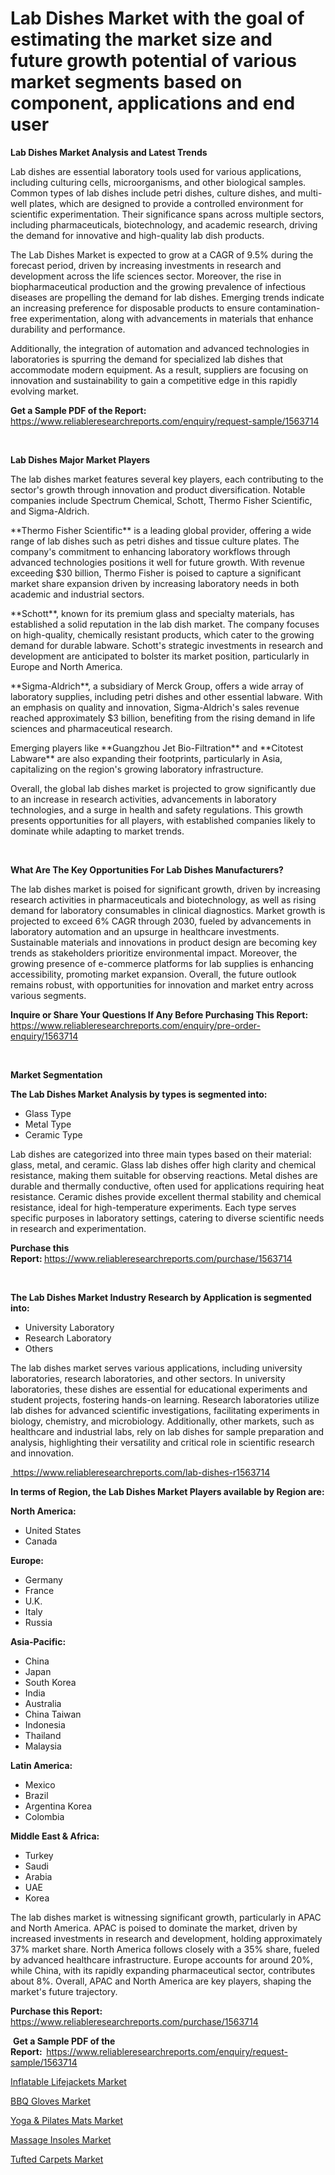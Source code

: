<p><h1>Lab Dishes Market with the goal of estimating the market size and future growth potential of various market segments based on component, applications and end user</h1></p><p><strong>Lab Dishes Market Analysis and Latest Trends</strong></p>
<p><p>Lab dishes are essential laboratory tools used for various applications, including culturing cells, microorganisms, and other biological samples. Common types of lab dishes include petri dishes, culture dishes, and multi-well plates, which are designed to provide a controlled environment for scientific experimentation. Their significance spans across multiple sectors, including pharmaceuticals, biotechnology, and academic research, driving the demand for innovative and high-quality lab dish products.</p><p>The Lab Dishes Market is expected to grow at a CAGR of 9.5% during the forecast period, driven by increasing investments in research and development across the life sciences sector. Moreover, the rise in biopharmaceutical production and the growing prevalence of infectious diseases are propelling the demand for lab dishes. Emerging trends indicate an increasing preference for disposable products to ensure contamination-free experimentation, along with advancements in materials that enhance durability and performance.</p><p>Additionally, the integration of automation and advanced technologies in laboratories is spurring the demand for specialized lab dishes that accommodate modern equipment. As a result, suppliers are focusing on innovation and sustainability to gain a competitive edge in this rapidly evolving market.</p></p>
<p><strong>Get a Sample PDF of the Report:&nbsp;</strong> <a href="https://www.reliableresearchreports.com/enquiry/request-sample/1563714?utm_campaign=118&utm_medium=2&utm_source=Github&utm_content=ia&utm_term=08022025&utm_id=lab-dishes">https://www.reliableresearchreports.com/enquiry/request-sample/1563714</a></p>
<p>&nbsp;</p>
<p><strong>Lab Dishes Major Market Players</strong></p>
<p><p>The lab dishes market features several key players, each contributing to the sector's growth through innovation and product diversification. Notable companies include Spectrum Chemical, Schott, Thermo Fisher Scientific, and Sigma-Aldrich. </p><p>**Thermo Fisher Scientific** is a leading global provider, offering a wide range of lab dishes such as petri dishes and tissue culture plates. The company's commitment to enhancing laboratory workflows through advanced technologies positions it well for future growth. With revenue exceeding $30 billion, Thermo Fisher is poised to capture a significant market share expansion driven by increasing laboratory needs in both academic and industrial sectors.</p><p>**Schott**, known for its premium glass and specialty materials, has established a solid reputation in the lab dish market. The company focuses on high-quality, chemically resistant products, which cater to the growing demand for durable labware. Schott's strategic investments in research and development are anticipated to bolster its market position, particularly in Europe and North America.</p><p>**Sigma-Aldrich**, a subsidiary of Merck Group, offers a wide array of laboratory supplies, including petri dishes and other essential labware. With an emphasis on quality and innovation, Sigma-Aldrich's sales revenue reached approximately $3 billion, benefiting from the rising demand in life sciences and pharmaceutical research.</p><p>Emerging players like **Guangzhou Jet Bio-Filtration** and **Citotest Labware** are also expanding their footprints, particularly in Asia, capitalizing on the region's growing laboratory infrastructure.</p><p>Overall, the global lab dishes market is projected to grow significantly due to an increase in research activities, advancements in laboratory technologies, and a surge in health and safety regulations. This growth presents opportunities for all players, with established companies likely to dominate while adapting to market trends.</p></p>
<p>&nbsp;</p>
<p><strong>What Are The Key Opportunities For Lab Dishes Manufacturers?</strong></p>
<p><p>The lab dishes market is poised for significant growth, driven by increasing research activities in pharmaceuticals and biotechnology, as well as rising demand for laboratory consumables in clinical diagnostics. Market growth is projected to exceed 6% CAGR through 2030, fueled by advancements in laboratory automation and an upsurge in healthcare investments. Sustainable materials and innovations in product design are becoming key trends as stakeholders prioritize environmental impact. Moreover, the growing presence of e-commerce platforms for lab supplies is enhancing accessibility, promoting market expansion. Overall, the future outlook remains robust, with opportunities for innovation and market entry across various segments.</p></p>
<p><strong>Inquire or Share Your Questions If Any Before Purchasing This Report:</strong> <a href="https://www.reliableresearchreports.com/enquiry/pre-order-enquiry/1563714?utm_campaign=118&utm_medium=2&utm_source=Github&utm_content=ia&utm_term=08022025&utm_id=lab-dishes">https://www.reliableresearchreports.com/enquiry/pre-order-enquiry/1563714</a></p>
<p>&nbsp;</p>
<p><strong>Market Segmentation</strong></p>
<p><strong>The Lab Dishes Market Analysis by types is segmented into:</strong></p>
<p><ul><li>Glass Type</li><li>Metal Type</li><li>Ceramic Type</li></ul></p>
<p><p>Lab dishes are categorized into three main types based on their material: glass, metal, and ceramic. Glass lab dishes offer high clarity and chemical resistance, making them suitable for observing reactions. Metal dishes are durable and thermally conductive, often used for applications requiring heat resistance. Ceramic dishes provide excellent thermal stability and chemical resistance, ideal for high-temperature experiments. Each type serves specific purposes in laboratory settings, catering to diverse scientific needs in research and experimentation.</p></p>
<p><strong>Purchase this Report:&nbsp;</strong><a href="https://www.reliableresearchreports.com/purchase/1563714?utm_campaign=118&utm_medium=2&utm_source=Github&utm_content=ia&utm_term=08022025&utm_id=lab-dishes">https://www.reliableresearchreports.com/purchase/1563714</a></p>
<p>&nbsp;</p>
<p><strong>The Lab Dishes Market Industry Research by Application is segmented into:</strong></p>
<p><ul><li>University Laboratory</li><li>Research Laboratory</li><li>Others</li></ul></p>
<p><p>The lab dishes market serves various applications, including university laboratories, research laboratories, and other sectors. In university laboratories, these dishes are essential for educational experiments and student projects, fostering hands-on learning. Research laboratories utilize lab dishes for advanced scientific investigations, facilitating experiments in biology, chemistry, and microbiology. Additionally, other markets, such as healthcare and industrial labs, rely on lab dishes for sample preparation and analysis, highlighting their versatility and critical role in scientific research and innovation.</p></p>
<p><a href="https://www.reliableresearchreports.com/lab-dishes-r1563714?utm_campaign=118&utm_medium=2&utm_source=Github&utm_content=ia&utm_term=08022025&utm_id=lab-dishes">&nbsp;https://www.reliableresearchreports.com/lab-dishes-r1563714</a></p>
<p><strong>In terms of Region, the Lab Dishes Market Players available by Region are:</strong></p>
<p>
    <p> <strong> North America: </strong>
        <ul>
            <li>United States</li>
            <li>Canada</li>
        </ul>
        </p> 
    <p> <strong> Europe: </strong>
        <ul>
            <li>Germany</li>
            <li>France</li>
            <li>U.K.</li>
            <li>Italy</li>
            <li>Russia</li>
        </ul>
        </p> 
    <p> <strong> Asia-Pacific: </strong>
        <ul>
            <li>China</li>
            <li>Japan</li>
            <li>South Korea</li>
            <li>India</li>
            <li>Australia</li>
            <li>China Taiwan</li>
            <li>Indonesia</li>
            <li>Thailand</li>
            <li>Malaysia</li>
        </ul>
        </p> 
    <p> <strong> Latin America: </strong>
        <ul>
            <li>Mexico</li>
            <li>Brazil</li>
            <li>Argentina Korea</li>
            <li>Colombia</li>
        </ul>
        </p> 
    <p> <strong> Middle East & Africa: </strong>
        <ul>
            <li>Turkey</li>
            <li>Saudi</li>
            <li>Arabia</li>
            <li>UAE</li>
            <li>Korea</li>
        </ul>
    </p>
    </p>
<p><p>The lab dishes market is witnessing significant growth, particularly in APAC and North America. APAC is poised to dominate the market, driven by increased investments in research and development, holding approximately 37% market share. North America follows closely with a 35% share, fueled by advanced healthcare infrastructure. Europe accounts for around 20%, while China, with its rapidly expanding pharmaceutical sector, contributes about 8%. Overall, APAC and North America are key players, shaping the market's future trajectory.</p></p>
<p><strong>Purchase this Report: </strong><a href="https://www.reliableresearchreports.com/purchase/1563714?utm_campaign=118&utm_medium=2&utm_source=Github&utm_content=ia&utm_term=08022025&utm_id=lab-dishes">https://www.reliableresearchreports.com/purchase/1563714</a></p>
<p>&nbsp;<strong>Get a Sample PDF of the Report:&nbsp;&nbsp;</strong><a href="https://www.reliableresearchreports.com/enquiry/request-sample/1563714?utm_campaign=118&utm_medium=2&utm_source=Github&utm_content=ia&utm_term=08022025&utm_id=lab-dishes">https://www.reliableresearchreports.com/enquiry/request-sample/1563714</a></p>
<p><strong></strong></p>
<p><p><a href="https://github.com/moazugavate/Market-Research-Report-List-1/blob/main/inflatable-lifejackets-market.md?utm_campaign=118&utm_medium=2&utm_source=Github&utm_content=ia&utm_term=08022025&utm_id=lab-dishes">Inflatable Lifejackets Market</a></p><p><a href="https://github.com/iroldilom/Market-Research-Report-List-1/blob/main/bbq-gloves-market.md?utm_campaign=118&utm_medium=2&utm_source=Github&utm_content=ia&utm_term=08022025&utm_id=lab-dishes">BBQ Gloves Market</a></p><p><a href="https://github.com/chkrselia/Market-Research-Report-List-1/blob/main/yoga-pilates-mats-market.md?utm_campaign=118&utm_medium=2&utm_source=Github&utm_content=ia&utm_term=08022025&utm_id=lab-dishes">Yoga & Pilates Mats Market</a></p><p><a href="https://github.com/watzondechao/Market-Research-Report-List-1/blob/main/massage-insoles-market.md?utm_campaign=118&utm_medium=2&utm_source=Github&utm_content=ia&utm_term=08022025&utm_id=lab-dishes">Massage Insoles Market</a></p><p><a href="https://github.com/slmagaddam/Market-Research-Report-List-1/blob/main/tufted-carpets-market.md?utm_campaign=118&utm_medium=2&utm_source=Github&utm_content=ia&utm_term=08022025&utm_id=lab-dishes">Tufted Carpets Market</a></p></p>